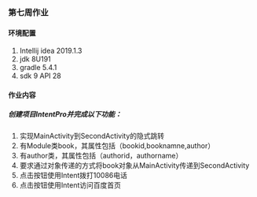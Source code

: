 ### 第七周作业

#### 环境配置

1. Intellij idea 2019.1.3
2. jdk 8U191
3. gradle 5.4.1
4. sdk 9 API 28

#### 作业内容

##### 创建项目IntentPro并完成以下功能：

1. 实现MainActivity到SecondActivity的隐式跳转
2. 有Module类book，其属性包括（bookid,booknamne,author）
3. 有author类，其属性包括（authorid，authorname）
4. 要求通过对象传递的方式将book对象从MainActivity传递到SecondActivity
5. 点击按钮使用Intent拨打10086电话
6. 点击按钮使用Intent访问百度首页
